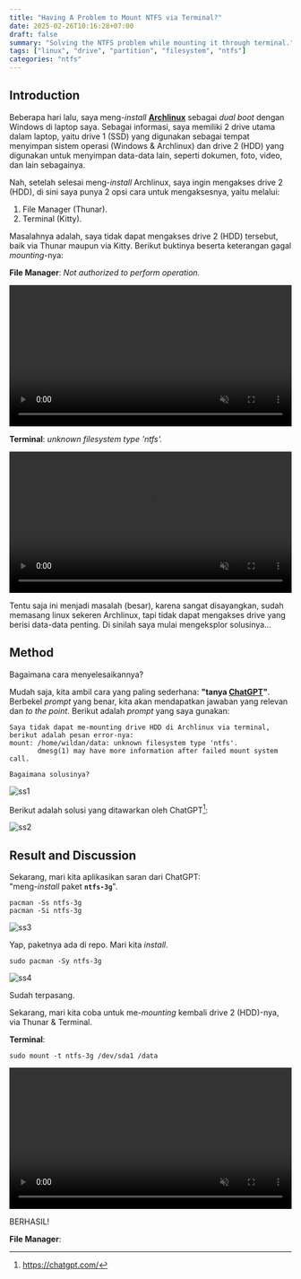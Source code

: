 ```yaml
---
title: "Having A Problem to Mount NTFS via Terminal?"
date: 2025-02-26T10:16:28+07:00
draft: false
summary: "Solving the NTFS problem while mounting it through terminal."
tags: ["linux", "drive", "partition", "filesystem", "ntfs"]
categories: "ntfs"
---
```


## Introduction

Beberapa hari lalu, saya meng-*install* [**Archlinux**](https://archlinux.org/) sebagai *dual boot* dengan Windows di laptop saya. Sebagai informasi, saya memiliki 2 drive utama dalam laptop, yaitu drive 1 (SSD) yang digunakan sebagai tempat menyimpan sistem operasi (Windows & Archlinux) dan drive 2 (HDD) yang digunakan untuk menyimpan data-data lain, seperti dokumen, foto, video, dan lain sebagainya.

Nah, setelah selesai meng-*install* Archlinux, saya ingin mengakses drive 2 (HDD), di sini saya punya 2 opsi cara untuk mengaksesnya, yaitu melalui:
1. File Manager (Thunar).
2. Terminal (Kitty).

Masalahnya adalah, saya tidak dapat mengakses drive 2 (HDD) tersebut, baik via Thunar maupun via Kitty. Berikut buktinya beserta keterangan gagal *mounting*-nya:

**File Manager**: *Not authorized to perform operation.* 

<video width="100%" controls autoplay loop muted>
  <source src="/mountntfs/filemanager.mp4" type="video/mp4">
</video>

**Terminal**: *unknown filesystem type 'ntfs'.*

<video width="100%" controls autoplay loop muted>
  <source src="/mountntfs/terminal.mp4" type="video/mp4">
</video>

Tentu saja ini menjadi masalah (besar), karena sangat disayangkan, sudah memasang linux sekeren Archlinux, tapi tidak dapat mengakses drive yang berisi data-data penting. Di sinilah saya mulai mengeksplor solusinya...

## Method

Bagaimana cara menyelesaikannya?

Mudah saja, kita ambil cara yang paling sederhana: **"tanya [ChatGPT](https://chatgpt.com/)"**. Berbekel *prompt* yang benar, kita akan mendapatkan jawaban yang relevan dan *to the point*. Berikut adalah *prompt* yang saya gunakan:

```
Saya tidak dapat me-mounting drive HDD di Archlinux via terminal, berikut adalah pesan error-nya:
mount: /home/wildan/data: unknown filesystem type 'ntfs'.
       dmesg(1) may have more information after failed mount system call.

Bagaimana solusinya?
```

![ss1](/mountntfs/ss1.png "ChatGPT")

Berikut adalah solusi yang ditawarkan oleh ChatGPT[^1]:

![ss2](/mountntfs/ss2.png "ChatGPT solution")

## Result and Discussion

Sekarang, mari kita aplikasikan saran dari ChatGPT:   
"meng-*install* paket **`ntfs-3g`**".	

```shell
pacman -Ss ntfs-3g
pacman -Si ntfs-3g
```

![ss3](/mountntfs/ss3.png "ntfs-3g")

Yap, paketnya ada di repo. Mari kita *install*.

```shell
sudo pacman -Sy ntfs-3g
```

![ss4](/mountntfs/ss4.png "ntfs-3g installation")

Sudah terpasang. 

Sekarang, mari kita coba untuk me-*mounting* kembali drive 2 (HDD)-nya, via Thunar & Terminal.

**Terminal**:

```shell
sudo mount -t ntfs-3g /dev/sda1 /data
```

<video width="100%" controls autoplay loop muted>
  <source src="/mountntfs/vid1.mp4" type="video/mp4">
</video>

BERHASIL!

**File Manager**:







[^1]: https://chatgpt.com/


